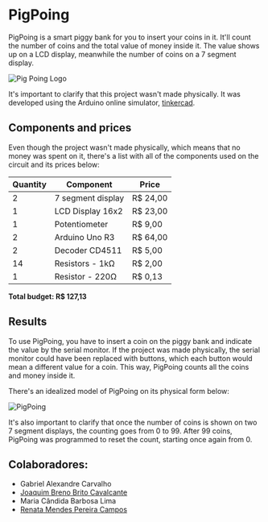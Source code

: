 # PigPoing
PigPoing is a smart piggy bank for you to insert your coins in it. It'll count the number of coins and the total value of money inside it. The value shows up on a LCD display, meanwhile the number of coins on a 7 segment display.

![Pig Poing Logo](https://cdn.discordapp.com/attachments/806262947160653834/814207232412483584/pigPoingLogo.png)

It's important to clarify that this project wasn't made physically. It was developed using the Arduino online simulator, [tinkercad](https://www.tinkercad.com/). 

## Components and prices
Even though the project wasn't made physically, which means that no money was spent on it, there's a list with all of the components used on the circuit and its prices below:

Quantity|Component|Price
---|---|---
2|7 segment display|R$ 24,00
1|LCD Display 16x2|R$ 23,00
1|Potentiometer|R$ 9,00
2|Arduino Uno R3|R$ 64,00
2|Decoder CD4511|R$ 5,00
14|Resistors - 1kΩ|R$ 2,00
1|Resistor - 220Ω|R$ 0,13

**Total budget: R$ 127,13**

## Results
To use PigPoing, you have to insert a coin on the piggy bank and indicate the value by the serial monitor. If the project was made physically, the serial monitor could have been replaced with buttons, which each button would mean a different value for a coin. This way, PigPoing counts all the coins and money inside it.

There's an idealized model of PigPoing on its physical form below:

![PigPoing](https://cdn.discordapp.com/attachments/806262947160653834/814184223681675344/porquinho.jpeg)

It's also important to clarify that once the number of coins is shown on two 7 segment displays, the counting goes from 0 to 99. After 99 coins, PigPoing was programmed to reset the count, starting once again from 0.

## Colaboradores:
* Gabriel Alexandre Carvalho
* [Joaquim Breno Brito Cavalcante](https://github.com/JoaquimBreno)
* Maria Cândida Barbosa Lima
* [Renata Mendes Pereira Campos](https://github.com/renatamendesc)
